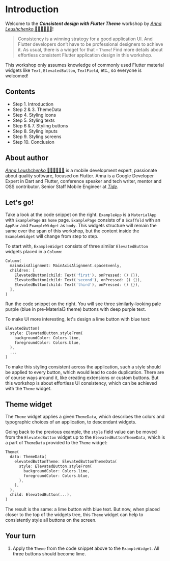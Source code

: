 # Introduction

Welcome to the ***Consistent design with Flutter Theme*** workshop by [*Anna Leushchenko* 👩‍💻💙📱🇺🇦](https://github.com/foxanna)!

>Consistency is a winning strategy for a good application UI. And Flutter developers don’t have to be professional designers to achieve it. As usual, there is a widget for that - `Theme`! Find more details about effortless consistent Flutter application design in this workshop.

This workshop only assumes knowledge of commonly used Flutter material widgets like `Text`, `ElevatedButton`, `TextField`, etc., so everyone is welcomed!

## Contents

* Step 1. Introduction  
* Step 2 & 3. ThemeData  
* Step 4. Styling icons  
* Step 5. Styling texts  
* Step 6 & 7. Styling buttons  
* Step 8. Styling inputs  
* Step 9. Styling screens  
* Step 10. Conclusion  

## About author

[*Anna Leushchenko* 👩‍💻💙📱🇺🇦](https://github.com/foxanna) is a mobile development expert, passionate about quality software, focused on Flutter. Anna is a Google Developer Expert in Dart and Flutter, conference speaker and tech writer, mentor and OSS contributor. Senior Staff Mobile Engineer at [*Tide*](https://www.tide.co/careers/).

## Let's go!

Take a look at the code snippet on the right. `ExampleApp` is a `MaterialApp` with `ExamplePage` as `home` page. `ExamplePage` consists of a `Scaffold` with an `AppBar` and `ExampleWidget` as `body`. This widgets structure will remain the same over the span of this workshop, but the content inside the `ExampleWidget` will change from step to step.

To start with, `ExampleWidget` consists of three similar `ElevatedButton` widgets placed in a `Column`:

```dart
Column(
  mainAxisAlignment: MainAxisAlignment.spaceEvenly,
  children: [
    ElevatedButton(child: Text('first'), onPressed: () {}),
    ElevatedButton(child: Text('second'), onPressed: () {}),
    ElevatedButton(child: Text('third'), onPressed: () {}),
  ],
)
```

Run the code snippet on the right. You will see three similarly-looking pale purple (blue in pre-Material3 theme) buttons with deep purple text. 

To make UI more interesting, let's design a lime button with blue text:

```dart
ElevatedButton(
  style: ElevatedButton.styleFrom(
    backgroundColor: Colors.lime,
    foregroundColor: Colors.blue,
  ),
  ...
)
```

To make this styling consistent across the application, such a style should be applied to every button, which would lead to code duplication. There are of course ways around it, like creating extensions or custom buttons. But this workshop is about effortless UI consistency, which can be achieved with the `Theme` widget.

## Theme widget

The `Theme` widget applies a given `ThemeData`, which describes the colors and typographic choices of an application, to descendant widgets. 

Going back to the previous example, the `style` field value can be moved from the `ElevatedButton` widget up to the `ElevatedButtonThemeData`, which is a part of `ThemeData` provided to the `Theme` widget:

```dart
Theme(
  data: ThemeData(
    elevatedButtonTheme: ElevatedButtonThemeData(
      style: ElevatedButton.styleFrom(
        backgroundColor: Colors.lime,
        foregroundColor: Colors.blue,
      ),
    ),
  ),
  child: ElevatedButton(...),
)
```

The result is the same: a lime button with blue text. But now, when placed closer to the top of the widgets tree, this `Theme` widget can help to consistently style all buttons on the screen.

## Your turn

1. Apply the `Theme` from the code snippet above to the `ExampleWidget`. All three buttons should become lime<img alt="Google Analytics" src="https://www.google-analytics.com/collect?v=1&cid=1&t=pageview&ec=workshop&ea=open&dp=step01&tid=UA-227136526-1" style="width: 1px; height: 1px"/>.
